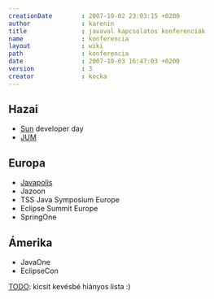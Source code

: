 ```yaml
---
creationDate        : 2007-10-02 23:03:15 +0200 
author              : karenin 
title               : javaval kapcsolatos konferenciák 
name                : konferencia 
layout              : wiki 
path                : konferencia 
date                : 2007-10-03 16:47:03 +0200 
version             : 3 
creator             : kocka 
---
```

## Hazai

*   [Sun](Sun.html) developer day
*   [JUM](http://www.jum.hu)

## Europa

*   [Javapolis](http://www.javapolis.com)
*   Jazoon
*   TSS Java Symposium Europe
*   Eclipse Summit Europe
*   SpringOne

## Ámerika

*   JavaOne
*   EclipseCon

[TODO](TODO.html): kicsit kevésbé hiányos lista :)
